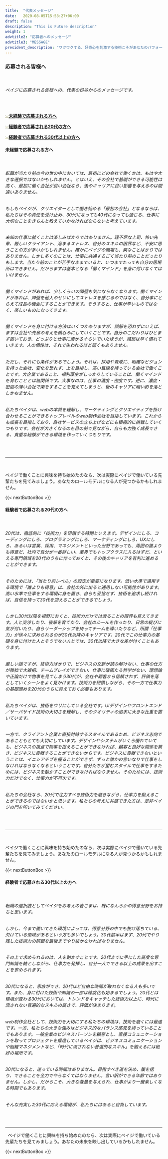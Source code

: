 ```yaml
---
title:  "代表メッセージ"
date:   2020-08-05T15:53:27+06:00
draft: false
description: "This is Future description"
weight: 1
advtitle2: "応募者へのメッセージ"
advtitle3: "MESSAGE"
president_description: "ワクワクする、好奇心を刺激する技術こそがあなたのパフォーマンスを上げる。"
---
```


### **応募される皆様へ**
&nbsp;
###### ベイジに応募される皆様への、代表の枌谷からのメッセージです。
&nbsp;

![Image Not Available](../../ico_arw_page_anchor.webp)[**未経験で応募される方へ**](#未経験で応募される方へ)

![Image Not Available](../../ico_arw_page_anchor.webp)[**経験者で応募される20代の方へ**](#経験者で応募される20代の方へ)

![Image Not Available](../../ico_arw_page_anchor.webp)[**経験者で応募される30代以上の方へ**](#経験者で応募される30代以上の方へ)

#### **未経験で応募される方へ**
&nbsp;
###### 転職が当たり前の今の世の中においては、最初にどの会社で働くかは、もはや大きな選択ではないかもしれません。とはいえ、その会社で基礎ができる可能性は高く、最初に働く会社が良い会社なら、後のキャリアに良い影響を与えるのは間違いありません。
###### もしもベイジが、クリエイターとして働き始める「最初の会社」となるならば、私たちはその責任を受け止め、30代になっても40代になっても通じる、仕事に大切なことをきちんと教えていかなければならないと考えています。
###### 未知の仕事に就くことは楽しみばかりではありません。理不尽な上司、怖い先輩、厳しいクライアント、溜まるストレス、自分のスキルの限界など、不安に思うことの方が多いかもしれません。確かにベイジの職場も、楽なことばかりではありません。しかし多くのことは、仕事に共通するごく当たり前のことだったりもします。当たり前のことが苦手なままでいると、いつまでたっても自分の居場所はできません。だからまずは基本となる「働くマインド」を身に付けなくてはいけません。
###### 働くマインドがあれば、少しくらいの障壁も気にならなくなります。働くマインドがあれば、障壁を他人のせいにしてストレスを感じるのではなく、自分事にとらえて成長の機会にすることができます。そうすると、仕事が辛いものではなく、楽しいものになってきます。
###### 働くマインドを身に付ける方法はいくつかありますが、誤解を恐れずにいえば、まずは会社や先輩の考えを鵜呑みにしていくことです。自分のこだわりはひとまず置いておき、どっぷりと仕事に漬かるぐらいでいたほうが、結局は早く慣れていきます。人の個性は、それで失われるほど弱くもありません。
###### ただし、それにも条件があるでしょう。それは、採用や育成に、明確なビジョンを持った会社、変化を恐れず、上を目指し、高い目線を持っている会社で働くことです。大企業であること、福利厚生がしっかりしていることは、働くマインドを育むこととは無関係です。大事なのは、仕事の濃度・密度です。逆に、濃度・密度の薄い会社で楽をすることを覚えてしまうと、後のキャリアに暗い影を落としかねません。
###### 私たちベイジは、webの本質を理解し、マーケティングとクリエイティブを掛け合わせることができるトップレベルのweb制作会社を目指しています。これからも成長を目指しており、自社サービスの立ち上げなどにも積極的に挑戦していくつもりです。会社が大きくなるのを目の前で見ながら、自らも力強く成長できる、貴重な経験ができる環境を作っていくつもりです。

&nbsp; 

---
&nbsp;

ベイジで働くことに興味を持ち始めたのなら、次は実際にベイジで働いている先輩たちを見てみましょう。あなたのロールモデルになる人が見つかるかもしれません。

<!-- # &nbsp; &nbsp; &nbsp; &nbsp; &nbsp; &nbsp; &nbsp; &nbsp; &nbsp; box here -->
{{< nextButtonBox >}}


#### **経験者で応募される20代の方へ**
&nbsp;
###### 20代は、徹底的に「技術力」を研鑚する時期といえます。デザインにしろ、コーディングにしろ、プログラミングにしろ、マーケティングにしろ、UXにしろ、あるいは営業、採用、マネジメントといった分野であっても、周囲の誰よりも得意だ、社内で自分が一番詳しい、業界でもトップクラスに入るはずだ、といえる専門領域を20代のうちに作っておくと、その後のキャリアを有利に進めることができます。

###### そのためには、「当たり前レベル」の設定が重要になります。低い水準で通用する環境で「誰よりも得意」は、会社の外に出ると通用しない可能性があります。高い水準で仕事をする環境に身を置き、自らも妥協せず、技術を追求し続ければ、自信を持って30代を迎えることができるでしょう。

###### しかし30代以降を視野におくと、技術力だけでは渡ることの限界も見えてきます。人と交渉したり、後輩を育てたり、会社のルールを作ったり、日常の綻びに気が付いたり、自らリーダーシップを持ってチームを導いたりなど、所謂「仕事力」が徐々に求められるのが30代以降のキャリアです。20代でこの仕事力の基礎を身に付けた人とそうでない人とでは、30代以降で大きな差が付くこともあります。

###### 厳しい話ですが、技術力ばかりで、ビジネスの文脈が読み解けない、仕事の仕方が稚拙で大雑把、チームプレイができない、仕事に確固たる哲学がない、理想論や正論だけで物事を見てしまう30代が、会社や顧客から信頼されず、評価を落としていくシーンをよく見かけます。技術力を研鑽しながら、その一方で仕事力の基礎固めを20代のうちに終えておく必要もあります。

###### 私たちベイジは、技術をウリにしている会社です。UIデザインやフロントエンド／サーバサイド技術の大切さを理解し、そのクオリティの追求に大きな比重を置いています。

###### 一方で、クライアント企業と直接対峙するスタイルであるため、ビジネス志向であることもとても大切にしています。デザインやシステムがいくら優れていても、ビジネスの視点で物事を捉えることができなければ、顧客と良好な関係を築き、ビジネスに貢献することができないからです。ビジネスに貢献できないということは、イニシアチブを握ることができず、ずっと誰かの言いなりで仕事をしなければならなくなるということです。自分たちが望むスタイルで仕事をするためには、ビジネスを動かすことができなければなりません。そのためには、技術力だけでなく、仕事力が不可欠です。

###### 私たちの会社なら、20代で注力すべき技術力を磨きながら、仕事力を鍛えることができるのではないかと思います。私たちの考えに共感できた方は、是非ベイジの門を叩いてみてください。
&nbsp;

---
&nbsp;

ベイジで働くことに興味を持ち始めたのなら、次は実際にベイジで働いている先輩たちを見てみましょう。あなたのロールモデルになる人が見つかるかもしれません。

<!-- # &nbsp; &nbsp; &nbsp; &nbsp; &nbsp; &nbsp; &nbsp; &nbsp; &nbsp; box here -->
{{< nextButtonBox >}}


#### **経験者で応募される30代以上の方へ**
&nbsp;
###### 転職の選択肢としてベイジをお考えの皆さまは、既になんらかの得意分野をお持ちと思います。

###### しかし、今まで働いてきた環境によっては、得意分野の中でも抜け落ちている、欠けている領域があるという方も多いでしょう。30代前半はまず、20代でやり残した技術力の研鑚を最後までやり抜かなければなりません。

###### その上で求められるのは、人を動かすことです。20代までに手にした高度な専門知識を軸としながら、仕事力を発揮し、自分一人でできる以上の成果を出すことを求められます。

###### 30代になると、家族ができ、20代ほど自由な時間が取れなくなる人も多いです。また、身に付けた技術や知識の一部は陳腐化も始まるでしょう。20代とは環境が変わる30代においては、トレンドをキャッチした技術力以上に、時代に流されない普遍的なスキルの高さで、評価が決まります。

###### web制作会社として、技術力を大切にする私たちの環境は、技術を磨くには最適です。一方、私たちの大きな強みはビジネス的なバランス感覚を持っていることでもあります。一般企業のビジネスパーソンを顧客とし、直接コミュニケーションを取ってプロジェクトを推進しているベイジは、ビジネスコミュニケーションや組織マネジメントなど、「時代に流されない普遍的なスキル」を鍛えるには絶好の場所です。

###### 30代になると、迷っている時間はありません。目指すべき道を決め、腹を括り、できることを全力でやらなくてはなりません。言い訳ができる年齢ではありません。しかし、だからこそ、大きな裁量を与えられ、仕事がより一層楽しくなる時期でもあります。

###### そんな充実した30代に応える環境が、私たちにはあると自負しています。
&nbsp;

---
&nbsp;
ベイジで働くことに興味を持ち始めたのなら、次は実際にベイジで働いている先輩たちを見てみましょう。あなたの未来を映し出しているかもしれません。
<!-- # &nbsp; &nbsp; &nbsp; &nbsp; &nbsp; &nbsp; &nbsp; &nbsp; &nbsp; box here -->
{{< nextButtonBox >}}
